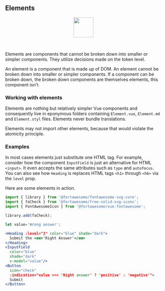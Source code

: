 ## Elements

<center>
<img 
  src="https://raw.githubusercontent.com/creativecommons/cc-vocabulary/master/src/assets/icons/ds_nomenclature/element.svg?sanitize=true"
  width="64px"/>
</center>

&nbsp;

Elements are components that cannot be broken down into smaller or simpler 
components. They utilize decisions made on the token level.

An element is a component that is made up of DOM. An element cannot be broken 
down into smaller or simpler components. If a component can be broken down, the 
broken down components are themselves elements, this component isn't.


### Working with elements

Elements are nothing but relatively simpler Vue components and consequently live 
in eponymous folders containing `Element.vue`, `Element.md` and `Element.styl` 
files. Elements never bundle translations.

Elements may not import other elements, because that would violate the atomicity
principle.


### Examples

In most cases elements just substitute one HTML tag. For example, consider
how the component `InputField` is just an alternative for HTML `<input>`. It
even accepts the same attributes such as `type` and `autofocus`. You can also
see how `Heading` is replaces HTML tags `<h1>` through `<h6>` via the `level`
prop.

Here are some elements in action.

```jsx
import { library } from '@fortawesome/fontawesome-svg-core';
import { faCheck } from '@fortawesome/free-solid-svg-icons';
import { FontAwesomeIcon } from '@fortawesome/vue-fontawesome';

library.add(faCheck);

let value='Wrong answer';

<Heading :level="3" color="blue" shade="dark">
  Submit the <em>'Right Answer'</em>
</Heading>
<InputField
  color="blue"
  shade="dark"
  v-model="value"/>
<Button
  icon="check"
  :indication="value === 'Right answer' ? 'positive' : 'negative'">
  Submit
</Button>
```

